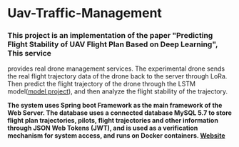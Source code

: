 # Uav-Traffic-Management

### This project is an implementation of the paper "Predicting Flight Stability of UAV Flight Plan Based on Deep Learning", This service 
provides real drone management services. The experimental drone sends the real flight trajectory data of the drone back to the server through LoRa. 
Then predict the flight trajectory of the drone through the LSTM model([model project](https://github.com/ShawnSWu/Predict-Trajectory-LSTM-Model)), and then analyze the flight stability of the trajectory. 

**The system uses Spring boot Framework as the main framework of the Web Server. The database uses a connected database MySQL 5.7 to store flight plan trajectories, pilots, flight trajectories and other information through JSON Web Tokens (JWT), and is used as a verification mechanism for system access, and runs on Docker containers. [Website](http://utm-system-frontend.herokuapp.com/realtime_map/html/drone-map.html)**
